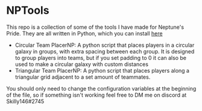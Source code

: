 # NPTools
This repo is a collection of some of the tools I have made for Neptune's Pride. They are all written in Python, which you can install [here](https://www.python.org/)
* Circular Team PlacerNP: A python script that places players in a circular galaxy in groups, with extra spacing between each group. It is designed to group players into teams, but if you set padding to 0 it can also be used to make a circular galaxy with custom distances
* Triangular Team PlacerNP: A python script that places players along a triangular grid adjacent to a set amount of teammates. 

You should only need to change the configuration variables at the beginning of the file, so if something isn't working feel free to DM me on discord at Skilly146#2745
